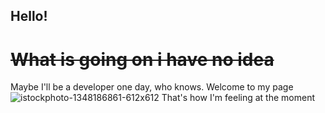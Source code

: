 ## Hello! 

# ~~What is going on i have no idea~~
Maybe I'll be a developer one day, who knows. 
Welcome to my page 
![istockphoto-1348186861-612x612](https://github.com/user-attachments/assets/9a39c800-9092-47b5-9495-f93d7865969e)
That's how I'm feeling at the moment
